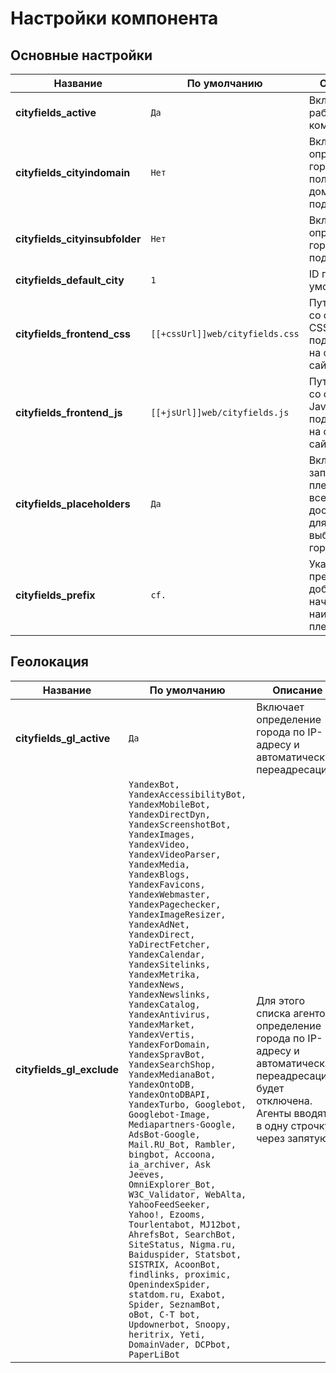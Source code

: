 # Настройки компонента

## Основные настройки

| Название                       | По умолчанию                                               | Описание                                                                    |
| ------------------------------ | ---------------------------------------------------------- | --------------------------------------------------------------------------- |
| **cityfields_active**          | `Да`                                                         | Включает работу компонента                                                  |
| **cityfields_cityindomain**    | `Нет`                                                        | Включает определение города по полному домену или поддомену                 |
| **cityfields_cityinsubfolder** | `Нет`                                                        | Включает определение города по подкаталогам                                 |
| **cityfields_default_city**    | `1`                                                          | ID города по умолчанию                                                      |
| **cityfields_frontend_css**    | `[[+cssUrl]]web/cityfields.css`                             | Путь к файлу со стилями CSS для подключения на фронте сайта                 |
| **cityfields_frontend_js**     | `[[+jsUrl]]web/cityfields.js`                                | Путь к файлу со скриптами Javascript для подключения на фронте сайта        |
| **cityfields_placeholders**    | `Да`                                                         | Включает запись в плейсхолдеры всех данных, доступных для выбранного города |
| **cityfields_prefix**          | `cf.`                                                        | Указанный префикс добавляется в начало наименования плейсхолдера            |

## Геолокация

| Название                       | По умолчанию                                               | Описание                                                                    |
| ------------------------------ | ---------------------------------------------------------- | --------------------------------------------------------------------------- |
| **cityfields_gl_active**       | `Да`                                                         | Включает определение города по IP-адресу и автоматическую переадресацию     |
| **cityfields_gl_exclude**      | `YandexBot, YandexAccessibilityBot, YandexMobileBot, YandexDirectDyn, YandexScreenshotBot, YandexImages, YandexVideo, YandexVideoParser, YandexMedia, YandexBlogs, YandexFavicons, YandexWebmaster, YandexPagechecker, YandexImageResizer, YandexAdNet, YandexDirect, YaDirectFetcher, YandexCalendar, YandexSitelinks, YandexMetrika, YandexNews, YandexNewslinks, YandexCatalog, YandexAntivirus, YandexMarket, YandexVertis, YandexForDomain, YandexSpravBot, YandexSearchShop, YandexMedianaBot, YandexOntoDB, YandexOntoDBAPI, YandexTurbo, Googlebot, Googlebot-Image, Mediapartners-Google, AdsBot-Google, Mail.RU_Bot, Rambler, bingbot, Accoona, ia_archiver, Ask Jeeves, OmniExplorer_Bot, W3C_Validator, WebAlta, YahooFeedSeeker, Yahoo!, Ezooms, Tourlentabot, MJ12bot, AhrefsBot, SearchBot, SiteStatus, Nigma.ru, Baiduspider, Statsbot, SISTRIX, AcoonBot, findlinks, proximic, OpenindexSpider, statdom.ru, Exabot, Spider, SeznamBot, oBot, C-T bot, Updownerbot, Snoopy, heritrix, Yeti, DomainVader, DCPbot, PaperLiBot` | Для этого списка агентов определение города по IP-адресу и автоматическая переадресация будет отключена. Агенты вводятся в одну строчку через запятую |
